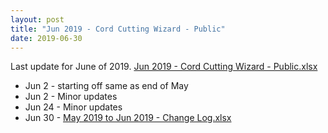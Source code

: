 ```yaml
---
layout: post
title: "Jun 2019 - Cord Cutting Wizard - Public"
date: 2019-06-30
---
```

<p>Last update for June of 2019. <a href="/Jun 2019 - Cord Cutting Wizard - Public.xlsx">Jun 2019 - Cord Cutting Wizard - Public.xlsx</a>
  <p>
    <ul>
      <li>Jun 2 - starting off same as end of May
      <li>Jun 2 - Minor updates
      <li>Jun 24 - Minor updates
      <li>Jun 30 - <a href="/May 2019 to Jun 2019 - Change Log.xlsx">May 2019 to Jun 2019 - Change Log.xlsx</a>
    </ul>
